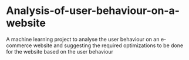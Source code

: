 # Analysis-of-user-behaviour-on-a-website
A machine learning project to analyse the user behaviour on an e-commerce website and suggesting the required optimizations to be done for the website based on the user behaviour
